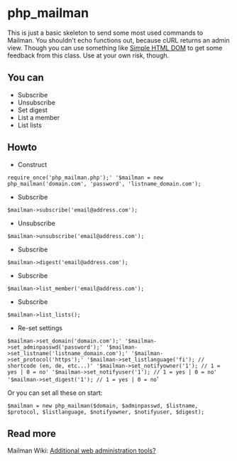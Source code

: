  php_mailman
===========

This is just a basic skeleton to send some most used commands to Mailman.
You shouldn't echo functions out, because cURL returns an admin view.
Though you can use something like [Simple HTML DOM](http://simplehtmldom.sourceforge.net/) 
to get some feedback from this class. Use at your own risk, though.


## You can

* Subscribe
* Unsubscribe
* Set digest
* List a member
* List lists
 

## Howto

* Construct

`require_once('php_mailman.php');'
'$mailman = new php_mailman('domain.com', 'password', 'listname_domain.com');`


* Subscribe

`$mailman->subscribe('email@address.com');`


* Unsubscribe

`$mailman->unsubscribe('email@address.com');`


* Subscribe

`$mailman->digest('email@address.com');`


* Subscribe

`$mailman->list_member('email@address.com');`


* Subscribe

`$mailman->list_lists();`


* Re-set settings

`$mailman->set_domain('domain.com');'
'$mailman->set_adminpasswd('password');'
'$mailman->set_listname('listname_domain.com');'
'$mailman->set_protocol('https');'
'$mailman->set_listlanguage('fi'); // shortcode (en, de, etc...)'
'$mailman->set_notifyowner('1'); // 1 = yes | 0 = no'
'$mailman->set_notifyuser('1'); // 1 = yes | 0 = no'
'$mailman->set_digest('1'); // 1 = yes | 0 = no`'

Or you can set all these on start:

`$mailman = new php_mailman($domain, $adminpasswd, $listname, $protocol, $listlanguage, $notifyowner, $notifyuser, $digest);`


## Read more

Mailman Wiki: [Additional web administration tools?](http://wiki.list.org/pages/viewpage.action?pageId=4030567)